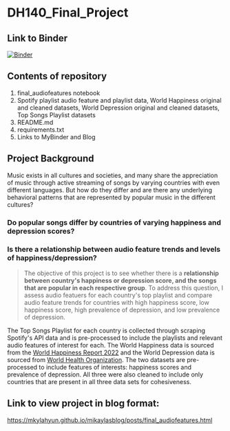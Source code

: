 # DH140_Final_Project

## Link to Binder

[![Binder](https://mybinder.org/badge_logo.svg)](https://mybinder.org/v2/gh/mkylahyun/DH140_Final_Project/HEAD)

## Contents of repository
1. final_audiofeatures notebook
2. Spotify playlist audio feature and playlist data, World Happiness original and cleaned datasets, World Depression original and cleaned datasets, Top Songs Playlist datasets
3. README.md
4. requirements.txt 
5. Links to MyBinder and Blog

## Project Background
Music exists in all cultures and societies, and many share the appreciation of music through active streaming of songs by varying countries with even different languages. But how do they differ and are there any underlying behavioral patterns that are represented by popular music in the different cultures? 

### Do popular songs differ by countries of varying happiness and depression scores?
### Is there a relationship between audio feature trends and levels of happiness/depression? 

> The objective of this project is to see whether there is a **relationship between country's happiness or depression score, and the songs that are popular in each respective group**. To address this question, I assess audio featuers for each country's top playlist and compare audio feature trends for countries with high happiness score, low happiness score, high prevalence of depression, and low prevalence of depression. 

The Top Songs Playlist for each country is collected through scraping Spotify's API data and is pre-processed to include the playlists and relevant audio features of interest for each. The World Happiness data is sourced from the [World Happiness Report 2022](https://worldhappiness.report/ed/2022/#appendices-and-data) and the World Depression data is sourced from [World Health Organization](https://www.who.int/publications/i/item/depression-global-health-estimates). The two datasets are pre-processed to include features of interests: happiness scores and prevalence of depression. All three were also cleaned to include only countries that are present in all three data sets for cohesiveness. 

## Link to view project in blog format:
https://mkylahyun.github.io/mikaylasblog/posts/final_audiofeatures.html
